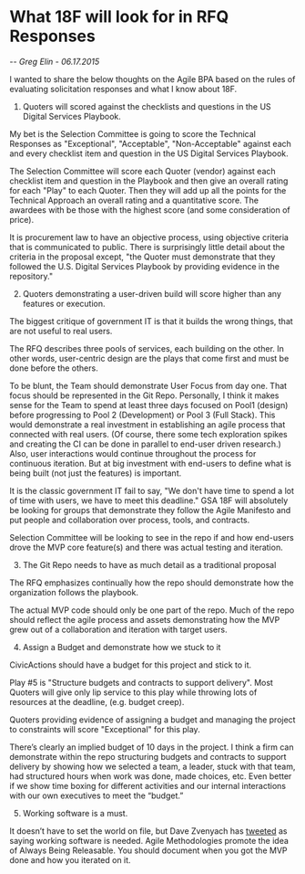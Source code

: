 # What 18F will look for in RFQ Responses

-- *Greg Elin - 06.17.2015*


I wanted to share the below thoughts on the Agile BPA based on the rules of evaluating solicitation responses and what I know about 18F. 


1) Quoters will scored against the checklists and questions in the US Digital Services Playbook. 


My bet is the Selection Committee is going to score the Technical Responses as "Exceptional", "Acceptable", "Non-Acceptable" against each and every checklist item and question in the US Digital Services Playbook. 


The Selection Committee will score each Quoter (vendor) against each checklist item and question in the Playbook and then give an overall rating for each "Play" to each Quoter. Then they will add up all the points for the Technical Approach an overall rating and a quantitative score. The awardees with be those with the highest score (and some consideration of price).


It is procurement law to have an objective process, using objective criteria that is communicated to public. There is surprisingly little detail about the criteria in the proposal except, "the Quoter must demonstrate that they followed the U.S. Digital Services Playbook by providing evidence in the repository." 


2) Quoters demonstrating a user-driven build will score higher than any features or execution.


The biggest critique of government IT is that it builds the wrong things, that are not useful to real users.


The RFQ describes three pools of services, each building on the other. In other words, user-centric design are the plays that come first and must be done before the others. 


To be blunt, the Team should demonstrate User Focus from day one. That focus should be represented in the Git Repo. Personally, I think it makes sense for the Team to spend at least three days focused on Pool1 (design) before progressing to Pool 2 (Development) or Pool 3 (Full Stack).  This would demonstrate a real investment in establishing an agile process that connected with real users. (Of course, there some tech exploration spikes and creating the CI can be done in parallel to end-user driven research.) Also, user interactions would continue throughout the process for continuous iteration. But at big investment with end-users to define what is being built (not just the features) is important.


It is the classic government IT fail to say, "We don't have time to spend a lot of time with users, we have to meet this deadline." GSA 18F will absolutely be looking for groups that demonstrate they follow the Agile Manifesto and put people and collaboration over process, tools, and contracts. 


Selection Committee will be looking to see in the repo if and how end-users drove the MVP core feature(s) and there was actual testing and iteration.


3) The Git Repo needs to have as much detail as a traditional proposal


The RFQ emphasizes continually how the repo should demonstrate how the organization follows the playbook.


The actual MVP code should only be one part of the repo. Much of the repo should reflect the agile process and assets demonstrating how the MVP grew out of a collaboration and iteration with target users.


4) Assign a Budget and demonstrate how we stuck to it


CivicActions should have a budget for this project and stick to it. 


Play #5 is "Structure budgets and contracts to support delivery". Most Quoters will give only lip service to this play while throwing lots of resources at the deadline, (e.g. budget creep). 


Quoters providing evidence of assigning a budget and managing the project to constraints will score "Exceptional" for this play. 


There’s clearly an implied budget of 10 days in the project. I think a firm can demonstrate within the repo  structuring budgets and contracts to support delivery by showing how we selected a team, a leader, stuck with that team, had structured hours when work was done, made choices, etc. Even better if we show time boxing for different activities and our internal interactions with our own executives to meet the “budget.”


5) Working software is a must.


It doesn’t have to set the world on file, but Dave Zvenyach has [tweeted](https://twitter.com/vdavez/status/610944595002847233) as saying working software is needed.  Agile Methodologies promote the idea of Always Being Releasable.  You should document when you got the MVP done and how you iterated on it.

